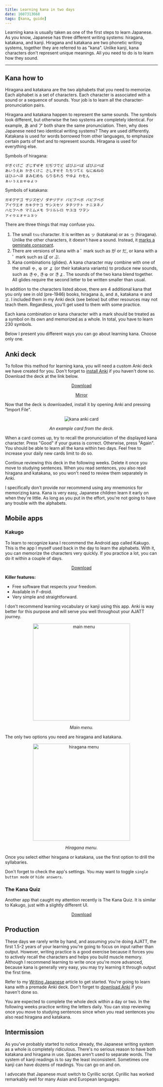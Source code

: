 ```yaml
---
title: Learning kana in two days
date: 1607313668
tags: [kana, guide]
---
```


Learning kana is usually taken as one of the first steps to learn Japanese.
As you know,
Japanese has three different writing systems: hiragana, katakana, and kanji.
Hiragana and katakana are two phonetic writing systems,
together they are referred to as "kana".
Unlike kanji, kana characters don't represent unique meanings.
All you need to do is to learn how they sound.

****

## Kana how to

Hiragana and katakana are the two alphabets that you need to memorize.
Each alphabet is a set of characters.
Each character is associated with a sound or a sequence of sounds.
Your job is to learn all the character-pronunciation pairs.

Hiragana and katakana happen to represent the same sounds.
The symbols look different, but otherwise the two systems are completely identical.
For example,
<span title="hiragana letter A">あ</span>
and
<span title="katakana letter A">ア</span>
both share the same pronunciation.
Then, why does Japanese need two identical writing systems?
They are used differently.
Katakana is used for words borrowed from other languages,
to emphasize certain parts of text
and to represent sounds.
Hiragana is used for everything else.

Symbols of hiragana:

```
がぎぐげご ざじずぜぞ だぢづでど ばびぶべぼ ぱぴぷぺぽ
あいうえお かきくけこ さしすせそ たちつてと なにぬねの
はひふへほ まみむめも らりるれろ やゆよ わをん
ぁぃぅぇぉゃゅょっ
```

Symbols of katakana:

```
ガギグゲゴ ザジズゼゾ ダヂヅデド バビブベボ パピプペポ
アイウエオ カキクケコ サシスセソ タチツテト ナニヌネノ
ハヒフヘホ マミムメモ ラリルレロ ヤユヨ ワヲン
ァィゥェォャュョッ
```

There are three things that may confuse you.

1) The small `tsu` character.
It is written as ッ (katakana) or as っ (hiragana).
Unlike the other characters, it doesn't have a sound.
Instead, it [marks a geminate consonant](https://en.wikipedia.org/wiki/Sokuon).
2) There are versions of kana with a
<span title="dakuten (濁点)">ﾞ mark</span>
such as
<span title="ga">が</span> or <span title="da">だ</span>,
or kana with a
<span title="handakuten (半濁点)">ﾟ mark</span>
such as <span title="pa">ぱ</span> or <span title="pu">ぷ</span>.
3) Kana combinations (glides).
A kana character may combine with one of the small ゃ, ゅ or ょ (or their katakana variants)
to produce new sounds, such as
<span title="kya">きゃ</span>,
<span title="kyu">きゅ</span>
or <span title="kyo">きょ</span>.
The sounds of the two kana blend together.
All glides require the second letter to be written smaller than usual.

In addition to the characters listed above,
there are 4 additional kana that you only see in old (pre-1946) books,
hiragana `ゐ`, and `ゑ`, katakana `ヰ` and `ヱ`.
I included them in my Anki deck (see below) but other resources may not teach them.
Regardless, you'll get used to them with some practice.

Each kana combination or kana character with a mark
should be treated as a symbol on its own and memorized as a whole.
In total, you have to learn 230 symbols.

Below I present you different ways you can go about learning kana.
Choose only one.

## Anki deck

To follow this method for learning kana,
you will need a custom Anki deck we have created for you.
Don't forget to [install Anki](setting-up-anki.html) if you haven't done so.
Download the deck at the link below.

<p align="center">
<a target="_blank" class="download_button" href="https://ankiweb.net/shared/info/839782116">Download</a>
</p>
<p align="center">
<a target="_blank" href="https://disk.yandex.com/d/BK9Jqeml6CqU8Q">Mirror</a>
</p>

Now that the deck is downloaded,
install it by opening Anki and pressing "Import File".

<p align="center">
<img class="shadow" src="img/kana-anki-deck.webp" alt="kana anki card">
</p>
<p align="center">
<i>An example card from the deck.</i>
</p>

When a card comes up,
try to recall the pronunciation of the displayed kana character.
Press "Good" if your guess is correct. Otherwise, press "Again".
You should be able to learn all the kana within two days.
Feel free to increase your daily new cards limit to do so.

Continue reviewing this deck in the following weeks.
Delete it once you move to studying sentences.
When you read sentences, you also read hiragana and katakana,
so you won't need to review them separately in Anki.

I specifically don't provide nor recommend using any mnemonics for memorizing kana.
Kana is very easy, Japanese children learn it early on when they're little.
As long as you put in the effort,
you're not going to have any trouble with the alphabets.

## Mobile apps

### Kakugo

To learn to recognize kana
I recommend the Android app called Kakugo.
This is the app I myself used back in the day to learn the alphabets.
With it, you can memorize the characters very quickly.
If you practice a lot, you can do it within a couple of days.

<p align="center">
<a target="_blank" class="download_button" href="https://www.f-droid.org/en/packages/org.kaqui/">Download</a>
</p>

**Killer features:**

* Free software that respects your freedom.
* Available in F-droid.
* Very simple and straightforward.

I don't recommend learning vocabulary or kanji using this app.
Anki is way better for this purpose and will serve you well throughout your AJATT journey.

<p align="center"><img width="320px" alt="main menu" src="img/kakugo-main.webp"></p>
<p align="center"><i>Main menu.</i></p>

The only two options you need are hiragana and katakana.

<p align="center"><img width="320px" alt="hiragana menu" src="img/kakugo-hiragana.webp"></p>
<p align="center"><i>Hiragana menu.</i></p>

Once you select either hiragana or katakana, use the first option to drill the syllabaries.

Don't forget to check the app's settings.
You may want to toggle `single button mode` or `hide answers`.

### The Kana Quiz

Another app that caught my attention recently is The Kana Quiz.
It is similar to Kakugo, just with a slightly different UI.

<p align="center">
<a target="_blank" class="download_button" href="https://f-droid.org/packages/com.noprestige.kanaquiz/">Download</a>
</p>

## Production

These days we rarely write by hand,
and assuming you're doing AJATT, the first 1.5-2 years of your learning
you're going to focus on input rather than output.
However, writing practice is a good exercise
because it forces you to actively recall the characters
and helps you build muscle memory.
Although I recommend learning to write once you're more advanced,
because kana is generally very easy,
you may try learning it through output the first time.

Refer to my [Writing Japanese](writing-japanese.html) article to get started.
You're going to learn kana with a premade Anki deck.
Don't forget to [download Anki](setting-up-anki.html) if you haven't done so.

You are expected to complete the whole deck within a day or two.
In the following weeks practice writing the letters daily.
You can stop reviewing once you move to studying sentences
since when you read sentences you also read hiragana and katakana.

## Intermission

As you've probably started to notice already,
the Japanese writing system as a whole is completely ridiculous.
There's no serious reason to have both katakana and hiragana in use.
Spaces aren't used to separate words.
The system of kanji readings is to say the least inconsistent.
Sometimes one kanji can have dozens of readings.
You can go on and on.

I advocate that Japanese must switch to Cyrillic script.
Cyrillic has worked remarkably well for many Asian and European languages.
